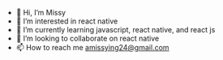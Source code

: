- 👋 Hi, I’m Missy
- 👀 I’m interested in react native 
- 🌱 I’m currently learning javascript, react native, and react js 
- 💞️ I’m looking to collaborate on react native 
- 📫 How to reach me amissying24@gmail.com

<!---
missy24-cpu/missy24-cpu is a ✨ special ✨ repository because its `README.md` (this file) appears on your GitHub profile.
You can click the Preview link to take a look at your changes.
--->
